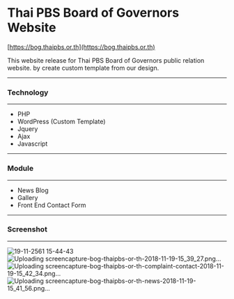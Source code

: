 # Thai PBS Board of Governors Website

[https://bog.thaipbs.or.th](https://bog.thaipbs.or.th)

This website release for Thai PBS Board of Governors public relation website. by create custom template from our design.

*******************
### Technology
*******************
- PHP
- WordPress (Custom Template)
- Jquery
- Ajax
- Javascript

*******************
### Module
*******************
- News Blog
- Gallery
- Front End Contact Form


*******************
### Screenshot
*******************
![19-11-2561 15-44-43](https://user-images.githubusercontent.com/35105143/48695760-99480300-ec12-11e8-8e87-a3d77660de60.jpg)
![Uploading screencapture-bog-thaipbs-or-th-2018-11-19-15_39_27.png…]()
![Uploading screencapture-bog-thaipbs-or-th-complaint-contact-2018-11-19-15_42_34.png…]()
![Uploading screencapture-bog-thaipbs-or-th-news-2018-11-19-15_41_56.png…]()
